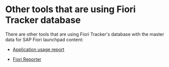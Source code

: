 # Other tools that are using Fiori Tracker database

There are other tools that are using Fiori Tracker's database with the master data for SAP Fiori launchpad content:

- [Application usage report](http://help.fioriappsusage.org)

- [Fiori Reporter](/fiori-reporter.md)




